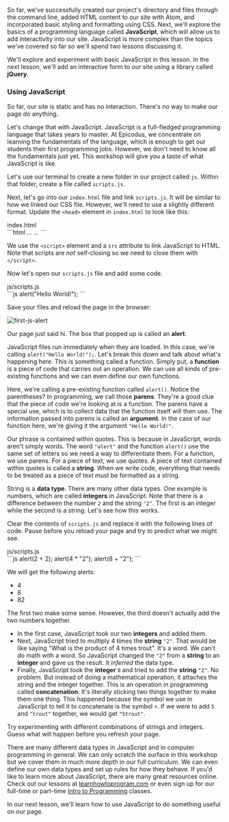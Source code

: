 So far, we've successfully created our project's directory and files through the command line, added HTML content to our site with Atom, and incorporated basic styling and formatting using CSS. Next, we'll explore the basics of a programming language called **JavaScript**, which will allow us to add interactivity into our site. JavaScript is more complex than the topics we've covered so far so we'll spend two lessons discussing it.

We'll explore and experiment with basic JavaScript in this lesson. In the next lesson, we'll add an interactive form to our site using a  library called **jQuery**.

### Using JavaScript

So far, our site is static and has no interaction. There's no way to make our page *do* anything.

Let's change that with JavaScript. JavaScript is a full-fledged programming language that takes years to master. At Epicodus, we concentrate on learning the fundamentals of the language, which is enough to get our students their first programming jobs. However, we don't need to know all the fundamentals just yet. This workshop will give you a taste of what JavaScript is like.

Let's use our terminal to create a new folder in our project called `js`. Within that folder, create a file called `scripts.js`.

Next, let's go into our `index.html` file and link `scripts.js`. It will be similar to how we linked our CSS file. However, we'll need to use a slightly different format. Update the `<head>` element in `index.html` to look like this:

<div class="filename">index.html</div>
```html
...
<head>
  <link rel="stylesheet" href="https://maxcdn.bootstrapcdn.com/bootstrap/3.3.7/css/bootstrap.min.css">
  <link rel="stylesheet" href="css/styles.css">
  <script src="js/scripts.js"></script>
  <title>Epicodus Workshop Project</title>
</head>
...
```

We use the `<script>` element and a `src` attribute to link JavaScript to HTML. Note that scripts are *not* self-closing so we need to close them with `</script>`.

Now let's open our `scripts.js` file and add some code.

<div class="filename">js/scripts.js</div>
```js
alert("Hello World!");
```

Save your files and reload the page in the browser:

![first-js-alert](https://learnhowtoprogram.s3.us-west-2.amazonaws.com/Workshop/first-js-alert.png)

Our page just said hi. The box that popped up is called an **alert**.

JavaScript files run immediately when they are loaded. In this case, we're calling `alert("Hello World!");`. Let's break this down and talk about what's happening here. This is something called a function. Simply put, a **function** is a piece of code that carries out an operation. We can use all kinds of pre-existing functions and we can even define our own functions.

Here, we're calling a pre-existing function called `alert()`. Notice the parentheses? In programming, we call those **parens**. They're a good clue that the piece of code we're looking at is a function. The parens have a special use, which is to collect data that the function itself will then use. The information passed into parens is called an **argument**. In the case of our function here, we're giving it the argument `"Hello World!"`.

Our phrase is contained within quotes. This is because in JavaScript, words aren't simply words. The word `"alert"` and the function `alert()` use the same set of letters so we need a way to differentiate them. For a function, we use parens. For a piece of text, we use quotes. A piece of text contained within quotes is called a **string**. When we write code, everything that needs to be treated as a piece of text must be formatted as a string.

String is a **data type**. There are many other data types. One example is numbers, which are called **integers** in JavaScript. Note that there is a difference between the number `2` and the string `"2"`. The first is an integer while the second is a string. Let's see how this works.

Clear the contents of `scripts.js` and replace it with the following lines of code. Pause before you reload your page and try to predict what we might see.

<div class="filename">js/scripts.js</div>
```js
alert(2 + 2);
alert(4 * "2");
alert(8 + "2");
```

We will get the following alerts:

* 4
* 8
* 82

The first two make some sense. However, the third doesn't actually add the two numbers together.

* In the first case, JavaScript took our two **integers** and added them.
* Next, JavaScript tried to multiply 4 times the **string** `"2"`. That would be like saying "What is the product of 4 times trout". It's a word. We can't do math with a word. So JavaScript changed the `"2"` from a **string** to an **integer** and gave us the result. It *inferred* the data type.
* Finally, JavaScript took the **integer** `8` and tried to add the **string** `"2"`. No problem. But instead of doing a mathematical operation, it attaches the string and the integer together. This is an operation in programming called **concatenation**. It's literally sticking two things together to make them one thing. This happened because the symbol we use in JavaScript to tell it to concatenate is the symbol `+`. If we were to add `5` and `"trout"` together, we would get `"5trout"`.

Try experimenting with different combinations of strings and integers. Guess what will happen before you refresh your page.

There are many different data types in JavaScript and in computer programming in general. We can only scratch the surface in this workshop but we cover them in much more depth in our full curriculum. We can even define our own data types and set up rules for how they behave. If you'd like to learn more about JavaScript, there are many great resources online. Check out our lessons at [learnhowtoprogram.com](https://www.learnhowtoprogram.com/introduction-to-programming) or even sign up for our full-time or part-time [Intro to Programming](https://www.epicodus.com/) classes.

In our next lesson, we'll learn how to use JavaScript to do something useful on our page.
